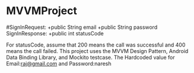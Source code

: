 # MVVMProject
#SignInRequest: 
+public String email  +public String password    SignInResponse:  +public int statusCode   
 
 For statusCode, assume that 200 means the call was successful and 400 means the call failed. 
 This project uses the MVVM Design Pattern, Android Data Binding Library, and Mockito testcase.
 The Hardcoded value for Email:raj@gmail.com and Password:naresh
